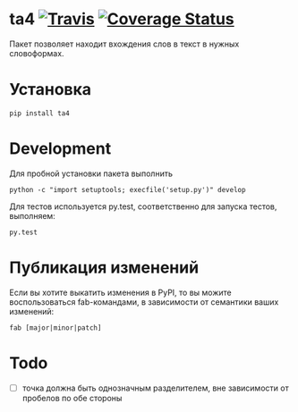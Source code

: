 ta4 [![Travis](https://travis-ci.org/KokocGroup/ta4.svg?branch=master)](https://travis-ci.org/KokocGroup/ta4) [![Coverage Status](https://coveralls.io/repos/KokocGroup/ta4/badge.svg?branch=correct&service=github)](https://coveralls.io/github/KokocGroup/ta4?branch=correct)
===========

Пакет позволяет находит вхождения слов в текст в нужных словоформах.

# Установка
```
pip install ta4
```

# Development

Для пробной установки пакета выполнить
```
python -c "import setuptools; execfile('setup.py')" develop
```

Для тестов используется py.test, соответственно для запуска тестов, выполняем:
```
py.test
```


# Публикация изменений

Если вы хотите выкатить изменения в PyPI, то вы можите воспользоваться fab-командами, в зависимости от семантики ваших изменений:
```
fab [major|minor|patch]
```

# Todo
- [ ] точка должна быть однозначным разделителем, вне зависимости от пробелов по обе стороны

